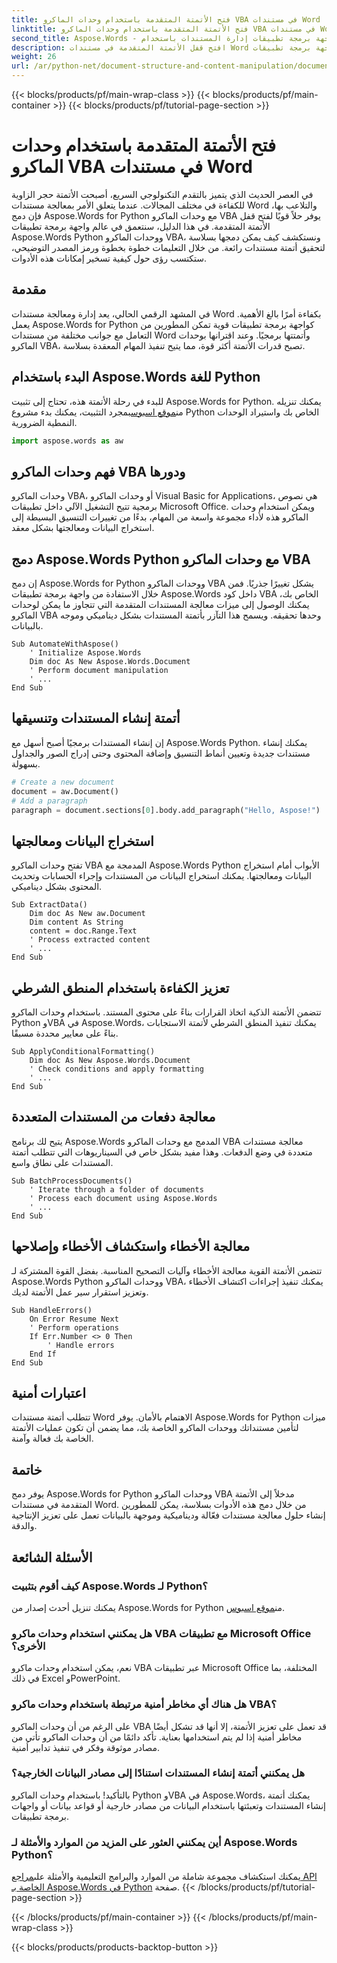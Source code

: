 ```yaml
---
title: فتح الأتمتة المتقدمة باستخدام وحدات الماكرو VBA في مستندات Word
linktitle: فتح الأتمتة المتقدمة باستخدام وحدات الماكرو VBA في مستندات Word
second_title: Aspose.Words - واجهة برمجة تطبيقات إدارة المستندات باستخدام Python
description: افتح قفل الأتمتة المتقدمة في مستندات Word باستخدام واجهة برمجة تطبيقات Python ووحدات الماكرو VBA في Aspose.Words. تعلم خطوة بخطوة باستخدام الكود المصدري والأسئلة الشائعة. عزز الإنتاجية الآن. يمكنك الوصول إلى [الرابط].
weight: 26
url: /ar/python-net/document-structure-and-content-manipulation/document-vba-macros/
---
```


{{< blocks/products/pf/main-wrap-class >}}
{{< blocks/products/pf/main-container >}}
{{< blocks/products/pf/tutorial-page-section >}}

# فتح الأتمتة المتقدمة باستخدام وحدات الماكرو VBA في مستندات Word


في العصر الحديث الذي يتميز بالتقدم التكنولوجي السريع، أصبحت الأتمتة حجر الزاوية للكفاءة في مختلف المجالات. عندما يتعلق الأمر بمعالجة مستندات Word والتلاعب بها، فإن دمج Aspose.Words for Python مع وحدات الماكرو VBA يوفر حلاً قويًا لفتح قفل الأتمتة المتقدمة. في هذا الدليل، سنتعمق في عالم واجهة برمجة تطبيقات Aspose.Words Python ووحدات الماكرو VBA، ونستكشف كيف يمكن دمجها بسلاسة لتحقيق أتمتة مستندات رائعة. من خلال التعليمات خطوة بخطوة ورمز المصدر التوضيحي، ستكتسب رؤى حول كيفية تسخير إمكانات هذه الأدوات.


## مقدمة

في المشهد الرقمي الحالي، يعد إدارة ومعالجة مستندات Word بكفاءة أمرًا بالغ الأهمية. يعمل Aspose.Words for Python كواجهة برمجة تطبيقات قوية تمكن المطورين من التعامل مع جوانب مختلفة من مستندات Word وأتمتتها برمجيًا. وعند اقترانها بوحدات الماكرو VBA، تصبح قدرات الأتمتة أكثر قوة، مما يتيح تنفيذ المهام المعقدة بسلاسة.

## البدء باستخدام Aspose.Words للغة Python

للبدء في رحلة الأتمتة هذه، تحتاج إلى تثبيت Aspose.Words for Python. يمكنك تنزيله من[موقع اسبوس](https://releases.aspose.com/words/python/)بمجرد التثبيت، يمكنك بدء مشروع Python الخاص بك واستيراد الوحدات النمطية الضرورية.

```python
import aspose.words as aw
```

## فهم وحدات الماكرو VBA ودورها

وحدات الماكرو VBA، أو وحدات الماكرو Visual Basic for Applications، هي نصوص برمجية تتيح التشغيل الآلي داخل تطبيقات Microsoft Office. ويمكن استخدام وحدات الماكرو هذه لأداء مجموعة واسعة من المهام، بدءًا من تغييرات التنسيق البسيطة إلى استخراج البيانات ومعالجتها بشكل معقد.

## دمج Aspose.Words Python مع وحدات الماكرو VBA

إن دمج Aspose.Words for Python ووحدات الماكرو VBA يشكل تغييرًا جذريًا. فمن خلال الاستفادة من واجهة برمجة تطبيقات Aspose.Words داخل كود VBA الخاص بك، يمكنك الوصول إلى ميزات معالجة المستندات المتقدمة التي تتجاوز ما يمكن لوحدات الماكرو VBA وحدها تحقيقه. ويسمح هذا التآزر بأتمتة المستندات بشكل ديناميكي وموجه بالبيانات.

```vba
Sub AutomateWithAspose()
    ' Initialize Aspose.Words
    Dim doc As New Aspose.Words.Document
    ' Perform document manipulation
    ' ...
End Sub
```

## أتمتة إنشاء المستندات وتنسيقها

إن إنشاء المستندات برمجيًا أصبح أسهل مع Aspose.Words Python. يمكنك إنشاء مستندات جديدة وتعيين أنماط التنسيق وإضافة المحتوى وحتى إدراج الصور والجداول بسهولة.

```python
# Create a new document
document = aw.Document()
# Add a paragraph
paragraph = document.sections[0].body.add_paragraph("Hello, Aspose!")
```

## استخراج البيانات ومعالجتها

تفتح وحدات الماكرو VBA المدمجة مع Aspose.Words Python الأبواب أمام استخراج البيانات ومعالجتها. يمكنك استخراج البيانات من المستندات وإجراء الحسابات وتحديث المحتوى بشكل ديناميكي.

```vba
Sub ExtractData()
    Dim doc As New aw.Document
    Dim content As String
    content = doc.Range.Text
    ' Process extracted content
    ' ...
End Sub
```

## تعزيز الكفاءة باستخدام المنطق الشرطي

تتضمن الأتمتة الذكية اتخاذ القرارات بناءً على محتوى المستند. باستخدام وحدات الماكرو Python وVBA في Aspose.Words، يمكنك تنفيذ المنطق الشرطي لأتمتة الاستجابات بناءً على معايير محددة مسبقًا.

```vba
Sub ApplyConditionalFormatting()
    Dim doc As New Aspose.Words.Document
    ' Check conditions and apply formatting
    ' ...
End Sub
```

## معالجة دفعات من المستندات المتعددة

يتيح لك برنامج Aspose.Words المدمج مع وحدات الماكرو VBA معالجة مستندات متعددة في وضع الدفعات. وهذا مفيد بشكل خاص في السيناريوهات التي تتطلب أتمتة المستندات على نطاق واسع.

```vba
Sub BatchProcessDocuments()
    ' Iterate through a folder of documents
    ' Process each document using Aspose.Words
    ' ...
End Sub
```

## معالجة الأخطاء واستكشاف الأخطاء وإصلاحها

تتضمن الأتمتة القوية معالجة الأخطاء وآليات التصحيح المناسبة. بفضل القوة المشتركة لـ Aspose.Words Python ووحدات الماكرو VBA، يمكنك تنفيذ إجراءات اكتشاف الأخطاء وتعزيز استقرار سير عمل الأتمتة لديك.

```vba
Sub HandleErrors()
    On Error Resume Next
    ' Perform operations
    If Err.Number <> 0 Then
        ' Handle errors
    End If
End Sub
```

## اعتبارات أمنية

تتطلب أتمتة مستندات Word الاهتمام بالأمان. يوفر Aspose.Words for Python ميزات لتأمين مستنداتك ووحدات الماكرو الخاصة بك، مما يضمن أن تكون عمليات الأتمتة الخاصة بك فعالة وآمنة.

## خاتمة

يوفر دمج Aspose.Words for Python ووحدات الماكرو VBA مدخلاً إلى الأتمتة المتقدمة في مستندات Word. من خلال دمج هذه الأدوات بسلاسة، يمكن للمطورين إنشاء حلول معالجة مستندات فعّالة وديناميكية وموجهة بالبيانات تعمل على تعزيز الإنتاجية والدقة.

## الأسئلة الشائعة

### كيف أقوم بتثبيت Aspose.Words لـ Python؟
 يمكنك تنزيل أحدث إصدار من Aspose.Words for Python من[موقع اسبوس](https://releases.aspose.com/words/python/).

### هل يمكنني استخدام وحدات ماكرو VBA مع تطبيقات Microsoft Office الأخرى؟
نعم، يمكن استخدام وحدات ماكرو VBA عبر تطبيقات Microsoft Office المختلفة، بما في ذلك Excel وPowerPoint.

### هل هناك أي مخاطر أمنية مرتبطة باستخدام وحدات ماكرو VBA؟
على الرغم من أن وحدات الماكرو VBA قد تعمل على تعزيز الأتمتة، إلا أنها قد تشكل أيضًا مخاطر أمنية إذا لم يتم استخدامها بعناية. تأكد دائمًا من أن وحدات الماكرو تأتي من مصادر موثوقة وفكر في تنفيذ تدابير أمنية.

### هل يمكنني أتمتة إنشاء المستندات استنادًا إلى مصادر البيانات الخارجية؟
بالتأكيد! باستخدام وحدات الماكرو Python وVBA في Aspose.Words، يمكنك أتمتة إنشاء المستندات وتعبئتها باستخدام البيانات من مصادر خارجية أو قواعد بيانات أو واجهات برمجة تطبيقات.

### أين يمكنني العثور على المزيد من الموارد والأمثلة لـ Aspose.Words Python؟
 يمكنك استكشاف مجموعة شاملة من الموارد والبرامج التعليمية والأمثلة على[مراجع API الخاصة بـ Aspose.Words في Python](https://reference.aspose.com/words/python-net/) صفحة.
{{< /blocks/products/pf/tutorial-page-section >}}

{{< /blocks/products/pf/main-container >}}
{{< /blocks/products/pf/main-wrap-class >}}

{{< blocks/products/products-backtop-button >}}
